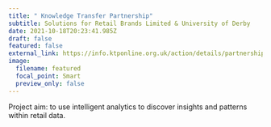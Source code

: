 ```yaml
---
title: " Knowledge Transfer Partnership"
subtitle: Solutions for Retail Brands Limited & University of Derby
date: 2021-10-18T20:23:41.985Z
draft: false
featured: false
external_link: https://info.ktponline.org.uk/action/details/partnership.aspx?id=10609
image:
  filename: featured
  focal_point: Smart
  preview_only: false
---
```

Project aim: to use intelligent analytics to discover insights and patterns within retail data.